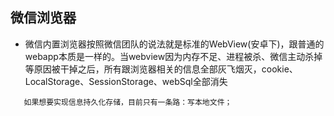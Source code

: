 ## 微信浏览器
* 微信内置浏览器按照微信团队的说法就是标准的WebView(安卓下)，跟普通的webapp本质是一样的。当webview因为内存不足、进程被杀、微信主动杀掉等原因被干掉之后，所有跟浏览器相关的信息全部灰飞烟灭，cookie、LocalStorage、SessionStorage、webSql全部消失
 ```
	如果想要实现信息持久化存储，目前只有一条路：写本地文件；
 ```